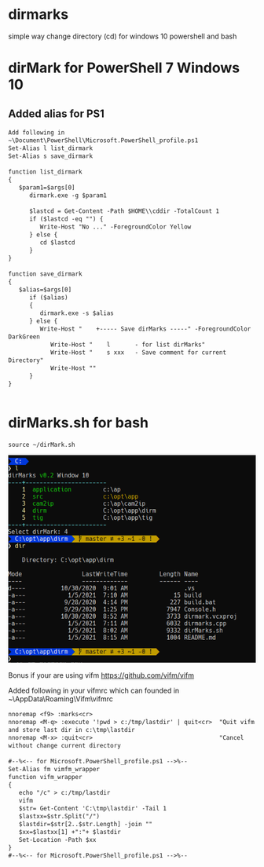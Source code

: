 # dirmarks
simple way change directory (cd) for windows 10 powershell and bash

# dirMark for PowerShell 7 Windows 10

## Added alias for PS1
```
Add following in ~\Document\PowerShell\Microsoft.PowerShell_profile.ps1
Set-Alias l list_dirmark
Set-Alias s save_dirmark

function list_dirmark
{
   $param1=$args[0]
      dirmark.exe -g $param1

      $lastcd = Get-Content -Path $HOME\\cddir -TotalCount 1
      if ($lastcd -eq "") {
         Write-Host "No ..." -ForegroundColor Yellow
      } else {
         cd $lastcd
      }
}

function save_dirmark
{
   $alias=$args[0]
      if ($alias)
      {
         dirmark.exe -s $alias
      } else {
         Write-Host "    +----- Save dirMarks -----" -ForegroundColor DarkGreen
            Write-Host "    l       - for list dirMarks"
            Write-Host "    s xxx   - Save comment for current Directory"
            Write-Host ""
      }
}


```
# dirMarks.sh for bash
```
source ~/dirMark.sh
```
![dirMarks](https://github.com/lecheel/dirmarks/blob/main/dirmark01.png)

Bonus if your are using vifm https://github.com/vifm/vifm

Added following in your vifmrc which can founded in ~\AppData\Roaming\Vifm\vifmrc
```
nnoremap <f9> :marks<cr>
nnoremap <M-q> :execute '!pwd > c:/tmp/lastdir' | quit<cr>  "Quit vifm and store last dir in c:\tmp\lastdir  
nnoremap <M-x> :quit<cr>                                    "Cancel without change current directory

#--%<-- for Microsoft.PowerShell_profile.ps1 -->%--
Set-Alias fm vimfm_wrapper
function vifm_wrapper
{
   echo "/c" > c:/tmp/lastdir
   vifm
   $str= Get-Content 'C:\tmp\lastdir' -Tail 1
   $lastxx=$str.Split("/")
   $lastdir=$str[2..$str.Length] -join ""
   $xx=$lastxx[1] +":"+ $lastdir
   Set-Location -Path $xx
}
#--%<-- for Microsoft.PowerShell_profile.ps1 -->%--
```
